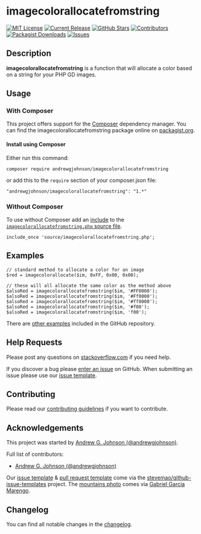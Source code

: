 # imagecolorallocatefromstring

[![MIT License](https://img.shields.io/github/license/andrewgjohnson/imagecolorallocatefromstring.png)](https://github.com/andrewgjohnson/imagecolorallocatefromstring/blob/master/LICENSE)
[![Current Release](https://img.shields.io/github/release/andrewgjohnson/imagecolorallocatefromstring.png)](https://github.com/andrewgjohnson/imagecolorallocatefromstring/releases)
[![GitHub Stars](https://img.shields.io/github/stars/andrewgjohnson/imagecolorallocatefromstring.png)](https://github.com/andrewgjohnson/imagecolorallocatefromstring/stargazers)
[![Contributors](https://img.shields.io/github/contributors/andrewgjohnson/imagecolorallocatefromstring.png)](https://github.com/andrewgjohnson/imagecolorallocatefromstring/graphs/contributors)
[![Packagist Downloads](https://img.shields.io/packagist/dt/andrewgjohnson/imagecolorallocatefromstring.png)](https://packagist.org/packages/andrewgjohnson/imagecolorallocatefromstring/stats)
[![Issues](https://img.shields.io/github/issues/andrewgjohnson/imagecolorallocatefromstring.png)](https://github.com/andrewgjohnson/imagecolorallocatefromstring/issues)

## Description

**imagecolorallocatefromstring** is a function that will allocate a color based on a string for your PHP GD images.

## Usage

### With Composer

This project offers support for the [Composer](https://getcomposer.org/) dependency manager.  You can find the imagecolorallocatefromstring package online on [packagist.org](https://packagist.org/packages/andrewgjohnson/imagecolorallocatefromstring).

#### Install using Composer

Either run this command:

    composer require andrewgjohnson/imagecolorallocatefromstring

or add this to the `require` section of your composer.json file:

    "andrewgjohnson/imagecolorallocatefromstring": "1.*"

### Without Composer

To use without Composer add an [include](http://php.net/manual/function.include.php) to the [`imagecolorallocatefromstring.php` source file](https://raw.githubusercontent.com/andrewgjohnson/imagecolorallocatefromstring/master/source/imagecolorallocatefromstring.php).

    include_once 'source/imagecolorallocatefromstring.php';

## Examples

    // standard method to allocate a color for an image
    $red = imagecolorallocate($im, 0xFF, 0x00, 0x00);

    // these will all allocate the same color as the method above
    $alsoRed = imagecolorallocatefromstring($im, '#FF0000');
    $alsoRed = imagecolorallocatefromstring($im, '#Ff0000');
    $alsoRed = imagecolorallocatefromstring($im, '#ff0000');
    $alsoRed = imagecolorallocatefromstring($im, '#f00');
    $alsoRed = imagecolorallocatefromstring($im, 'f00');

There are [other examples](https://github.com/andrewgjohnson/imagecolorallocatefromstring/tree/master/examples) included in the GitHub repository.

## Help Requests

Please post any questions on [stackoverflow.com](https://stackoverflow.com/search?q=imagecolorallocatefromstring) if you need help.

If you discover a bug please [enter an issue](https://github.com/andrewgjohnson/imagecolorallocatefromstring/issues/new) on GitHub.  When submitting an issue please use our [issue template](https://github.com/andrewgjohnson/imagecolorallocatefromstring/blob/master/ISSUE_TEMPLATE.md).

## Contributing

Please read our [contributing guidelines](https://github.com/andrewgjohnson/imagecolorallocatefromstring/blob/master/CONTRIBUTING.md) if you want to contribute.

## Acknowledgements

This project was started by [Andrew G. Johnson (@andrewgjohnson)](https://github.com/andrewgjohnson).

Full list of contributors:
 * [Andrew G. Johnson (@andrewgjohnson)](https://github.com/andrewgjohnson)

Our [issue template](https://github.com/andrewgjohnson/imagecolorallocatefromstring/blob/master/ISSUE_TEMPLATE.md) & [pull request template](https://github.com/andrewgjohnson/imagecolorallocatefromstring/blob/master/PULL_REQUEST_TEMPLATE.md) come via the [stevemao/github-issue-templates](https://github.com/stevemao/github-issue-templates) project. The [mountains photo](https://unsplash.com/photos/qJvpykJ5SKs) comes via [Gabriel Garcia Marengo](https://unsplash.com/@gabrielgm).

## Changelog

You can find all notable changes in the [changelog](https://github.com/andrewgjohnson/imagecolorallocatefromstring/blob/master/CHANGELOG.md).
